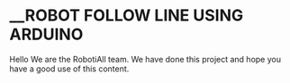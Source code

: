 # __ROBOT FOLLOW LINE USING ARDUINO

Hello
We are the RobotiAll team.
We have done this project and hope you have a good use of this content.
